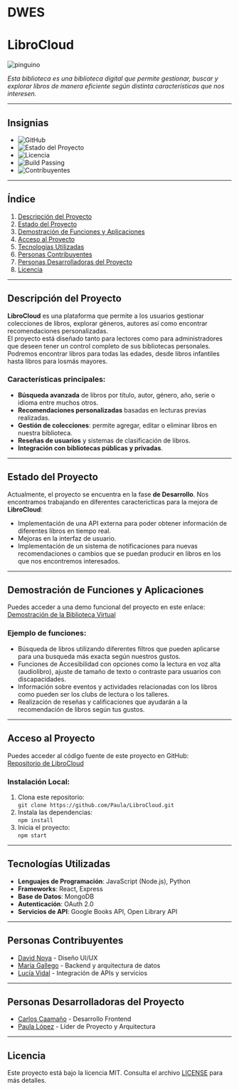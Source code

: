 # DWES

# **LibroCloud**

![pinguino](https://github.com/user-attachments/assets/b905abdc-c8c3-444e-a4b0-730c210e0121)

*Esta biblioteca es una biblioteca digital que permite gestionar, buscar y explorar libros de manera eficiente según distinta características que nos interesen.*

---

## **Insignias**
- ![GitHub](https://img.shields.io/badge/GitHub-Repository-blue)
- ![Estado del Proyecto](https://img.shields.io/badge/Estado-En%20Desarrollo-orange)
- ![Licencia](https://img.shields.io/badge/Licencia-MIT-green)
- ![Build Passing](https://img.shields.io/badge/Build-Passing-brightgreen)
- ![Contribuyentes](https://img.shields.io/badge/Contribuyentes-5-yellow)

---

## **Índice**
1. [Descripción del Proyecto](#descripción-del-proyecto)
2. [Estado del Proyecto](#estado-del-proyecto)
3. [Demostración de Funciones y Aplicaciones](#demostración-de-funciones-y-aplicaciones)
4. [Acceso al Proyecto](#acceso-al-proyecto)
5. [Tecnologías Utilizadas](#tecnologías-utilizadas)
6. [Personas Contribuyentes](#personas-contribuyentes)
7. [Personas Desarrolladoras del Proyecto](#personas-desarrolladoras-del-proyecto)
8. [Licencia](#licencia)

---

## **Descripción del Proyecto**

**LibroCloud** es una plataforma que permite a los usuarios gestionar colecciones de libros, explorar géneros, autores así como encontrar recomendaciones personalizadas.  
El proyecto está diseñado tanto para lectores como para administradores que deseen tener un control completo de sus bibliotecas personales. Podremos encontrar libros para todas las edades, desde libros infantiles hasta libros para losmás mayores.

### Características principales:
- **Búsqueda avanzada** de libros por título, autor, género, año, serie o idioma entre muchos otros.
- **Recomendaciones personalizadas** basadas en lecturas previas realizadas.
- **Gestión de colecciones**: permite agregar, editar o eliminar libros en nuestra biblioteca.
- **Reseñas de usuarios** y sistemas de clasificación de libros.
- **Integración con bibliotecas públicas y privadas**.

---

## **Estado del Proyecto**
Actualmente, el proyecto se encuentra en la fase **de Desarrollo**. Nos encontramos trabajando en diferentes caracterícticas para la mejora de **LibroCloud**:
- Implementación de una API externa para poder obtener información de diferentes libros en tiempo real.
- Mejoras en la interfaz de usuario.
- Implementación de un sistema de notificaciones para nuevas recomendaciones o cambios que se puedan producir en libros en los que nos encontremos interesados.

---

## **Demostración de Funciones y Aplicaciones**

Puedes acceder a una demo funcional del proyecto en este enlace: [Demostración de la Biblioteca Virtual](https://enlace-a-la-demo.com)

### Ejemplo de funciones:

- Búsqueda de libros utilizando diferentes filtros que pueden aplicarse para una busqueda más exacta según nuestros gustos.
- Funciones de Accesibilidad con opciones como la lectura en voz alta (audiolibro), ajuste de tamaño de texto o contraste para usuarios con discapacidades.
- Información sobre eventos y actividades relacionadas con los libros como pueden ser los clubs de lectura o los talleres.
- Realización de reseñas y calificaciones que ayudarán a la recomendación de libros según tus gustos. 

---

## **Acceso al Proyecto**
Puedes acceder al código fuente de este proyecto en GitHub:  
[Repositorio de LibroCloud](https://github.com/Paula/LibroCloud)

### Instalación Local:
1. Clona este repositorio:  
   `git clone https://github.com/Paula/LibroCloud.git`
2. Instala las dependencias:  
   `npm install`
3. Inicia el proyecto:  
   `npm start`

---

## **Tecnologías Utilizadas**
- **Lenguajes de Programación**: JavaScript (Node.js), Python
- **Frameworks**: React, Express
- **Base de Datos**: MongoDB
- **Autenticación**: OAuth 2.0
- **Servicios de API**: Google Books API, Open Library API

---

## **Personas Contribuyentes**
- [David Noya](https://github.com/davidnoya) - Diseño UI/UX
- [María Gallego](https://github.com/mariagallego) - Backend y arquitectura de datos
- [Lucía Vidal](https://github.com/luciavidal) - Integración de APIs y servicios

---

## **Personas Desarrolladoras del Proyecto**
- [Carlos Caamaño](https://github.com/anamartinez) - Desarrollo Frontend
- [Paula López](https://github.com/jorgelopez) - Líder de Proyecto y Arquitectura

---

## **Licencia**
Este proyecto está bajo la licencia MIT. Consulta el archivo [LICENSE](LICENSE) para más detalles.
